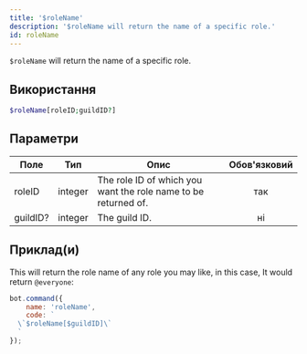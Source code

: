 ```yaml
---
title: '$roleName'
description: '$roleName will return the name of a specific role.'
id: roleName
---
```


`$roleName` will return the name of a specific role.

## Використання

```php
$roleName[roleID;guildID?]
```

## Параметри

| Поле     | Тип     | Опис                                                           | Обов'язковий |
| -------- | ------- | -------------------------------------------------------------- |:------------:|
| roleID   | integer | The role ID of which you want the role name to be returned of. |     так      |
| guildID? | integer | The guild ID.                                                  |      ні      |

## Приклад(и)

This will return the role name of any role you may like, in this case, It would return `@everyone`:

```javascript
bot.command({
    name: 'roleName',
    code: `
  \`$roleName[$guildID]\`
  `
});
```
